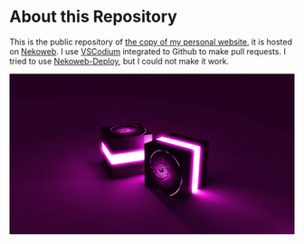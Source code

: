 # About this Repository

This is the public repository of [the copy of my personal website](https://jefbecker.nekoweb.org), it is hosted on [Nekoweb](https://nekoweb.org). I use [VSCodium](https://vscodium.com) integrated to Github to make pull requests. I tried to use [Nekoweb-Deploy](https://github.com/mp-pinheiro/nekoweb-deploy), but I could not make it work.

![](/images/buttons/jefbecker/cube_pink.png)